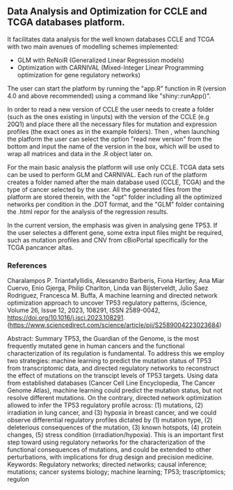 ## Data Analysis and Optimization for CCLE and TCGA databases platform.

It facilitates data analysis for the well known databases CCLE and TCGA with two main avenues of modelling schemes implemented:

* GLM with ReNoiR (Generalized Linear Regression models)
* Optimization with CARNIVAL (Mixed-Integer Linear Programming optimization for gene regulatory networks)

The user can start the platform by running the "app.R" function in R (version 4.0 and above recommended) using a command like "shiny::runApp()".

In order to read a new version of CCLE the user needs to create a folder (such as the ones existing in \inputs) with the version of the CCLE (e.g 20Q1) and place there all the necessary files for mutation and expression profiles (the exact ones as in the example folders). Then , when launching the platform the user can select the option "read new version" from the bottom and input the name of the version in the box, which will be used to wrap all matrices and data in the .R  object later on. 

For the main basic analysis the platform will use only CCLE. TCGA data sets can be used to perform GLM and CARNIVAL. Each run of the platform creates a folder named after the main database used (CCLE, TCGA) and the type of cancer selected by the user. All the generated files from the platform are stored therein, with the "opt" folder including all the optimized networks per condition in the .DOT format, and the "GLM" folder containing the .html repor for the analysis of the regression results.

In the current version, the emphasis was given in analysing gene TP53. If the user selectes a different gene, some extra input files might be required, such as mutation profiles and CNV from cBioPortal specifically for the TCGA pancancer altas. 



### References
Charalampos P. Triantafyllidis, Alessandro Barberis, Fiona Hartley, Ana Miar Cuervo, Enio Gjerga, Philip Charlton, Linda van Bijsterveldt, Julio Saez Rodriguez, Francesca M. Buffa,
A machine learning and directed network optimization approach to uncover TP53 regulatory patterns,
iScience,
Volume 26, Issue 12,
2023,
108291,
ISSN 2589-0042,
https://doi.org/10.1016/j.isci.2023.108291.
(https://www.sciencedirect.com/science/article/pii/S2589004223023684)

Abstract: Summary
TP53, the Guardian of the Genome, is the most frequently mutated gene in human cancers and the functional characterization of its regulation is fundamental. To address this we employ two strategies: machine learning to predict the mutation status of TP53 from transcriptomic data, and directed regulatory networks to reconstruct the effect of mutations on the transcipt levels of TP53 targets. Using data from established databases (Cancer Cell Line Encyclopedia, The Cancer Genome Atlas), machine learning could predict the mutation status, but not resolve different mutations. On the contrary, directed network optimization allowed to infer the TP53 regulatory profile across: (1) mutations, (2) irradiation in lung cancer, and (3) hypoxia in breast cancer, and we could observe differential regulatory profiles dictated by (1) mutation type, (2) deleterious consequences of the mutation, (3) known hotspots, (4) protein changes, (5) stress condition (irradiation/hypoxia). This is an important first step toward using regulatory networks for the characterization of the functional consequences of mutations, and could be extended to other perturbations, with implications for drug design and precision medicine.
Keywords: Regulatory networks; directed networks; causal inference; mutations; cancer systems biology; machine learning; TP53; trascriptomics; regulon
